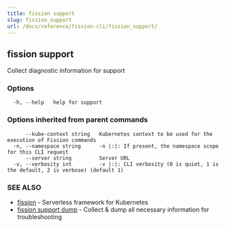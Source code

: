 ```yaml
---
title: fission support
slug: fission_support
url: /docs/reference/fission-cli/fission_support/
---
```

## fission support

Collect diagnostic information for support

### Options

```
  -h, --help   help for support
```

### Options inherited from parent commands

```
      --kube-context string   Kubernetes context to be used for the execution of Fission commands
  -n, --namespace string      -n |:|: If present, the namespace scope for this CLI request
      --server string         Server URL
  -v, --verbosity int         -v |:|: CLI verbosity (0 is quiet, 1 is the default, 2 is verbose) (default 1)
```

### SEE ALSO

* [fission](/docs/reference/fission-cli/fission/)	 - Serverless framework for Kubernetes
* [fission support dump](/docs/reference/fission-cli/fission_support_dump/)	 - Collect & dump all necessary information for troubleshooting

